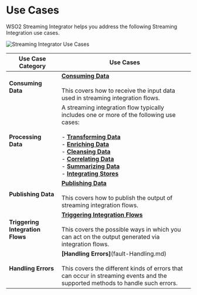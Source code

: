 # Use Cases

WSO2 Streaming Integrator helps you address the following Streaming Integration use cases.

![Streaming Integrator Use Cases](../images/use-cases-overview/use-cases-overview.png)

|**Use Case Category**|**Use Cases**                                                                                   |
|---------------------|------------------------------------------------------------------------------------------------|
|**Consuming Data**   |**[Consuming Data](consuming-messages.md)**<br/> <br/>This covers how to receive the input data used in streaming integration flows.|
|**Processing Data**  |A streaming integration flow typically includes one or more of the following use cases:<br/><br/> - **[Transforming Data](transforming-data.md)**<br/> - **[Enriching Data](enriching-data.md)**<br/> - **[Cleansing Data](cleansing-data.md)**<br/> - **[Correlating Data](correlating-events.md)**<br/> - **[Summarizing Data](summarizing-data.md)**<br/> - **[Integrating Stores](storage-integration.md)**|
|**Publishing Data**  |**[Publishing Data](publishing-data.md)**<br/><br/> This covers how to publish the output of streaming integration flows.|
|**Triggering Integration Flows**|**[Triggering Integration Flows](triggering-integration-flows.md)**<br/><br/> This covers the possible ways in which you can act on the output generated via integration flows.|
|**Handling Errors**  |**[Handling Errors]**(fault-Handling.md)<br/><br/> This covers the different kinds of errors that can occur in streaming events and the supported methods to handle such errors. |
